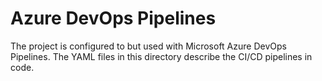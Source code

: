 # Azure DevOps Pipelines

The project is configured to but used with Microsoft Azure DevOps Pipelines. The YAML files in this directory describe the CI/CD pipelines in code.